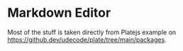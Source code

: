 # Markdown Editor

Most of the stuff is taken directly from Platejs example on https://github.dev/udecode/plate/tree/main/packages.

